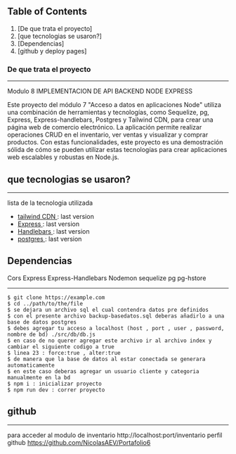 ## Table of Contents
1. [De que trata el proyecto]
2. [que tecnologias se usaron?]
3. [Dependencias]
4. [github y deploy pages]


### De que trata el proyecto
***
Modulo 8 IMPLEMENTACION DE API BACKEND NODE EXPRESS

Este proyecto del módulo 7 "Acceso a datos en aplicaciones Node" utiliza una combinación de herramientas y tecnologías, como Sequelize, pg, Express, Express-handlebars, Postgres y Tailwind CDN, para crear una página web de comercio electrónico. La aplicación permite realizar operaciones CRUD en el inventario, ver ventas y visualizar y comprar productos. Con estas funcionalidades, este proyecto es una demostración sólida de cómo se pueden utilizar estas tecnologías para crear aplicaciones web escalables y robustas en Node.js.

## que tecnologias se usaron?
***
 lista de la tecnologia utilizada
* [tailwind CDN ](https://tailwindcss.com/docs/installation/play-cdn): last version
* [Express ](https://expressjs.com): last version
* [Handlebars ](https://handlebarsjs.com): last version
* [postgres ](https://www.postgresql.org): last version



## Dependencias
Cors
Express
Express-Handlebars
Nodemon
sequelize 
pg
pg-hstore
***
```
$ git clone https://example.com
$ cd ../path/to/the/file
$ se dejara un archivo sql el cual contendra datos pre definidos
$ con el presente archivo backup-basedatos.sql deberas añadirlo a una base de datos postgres 
$ debes agregar tu acceso a localhost (host , port , user , password, nombre de bd) ./src/db/db.js
$ en caso de no querer agregar este archivo ir al archivo index y cambiar el siguiente codigo a true
$ linea 23 : force:true , alter:true
$ de manera que la base de datos al estar conectada se generara automaticamente 
$ en este caso deberas agregar un usuario cliente y categoria manualmente en la bd
$ npm i : inicializar proyecto
$ npm run dev : correr proyecto
```
## github
***
para acceder al modulo de inventario http://localhost:port/inventario
perfil github https://github.com/NicolasAEV/Portafolio6


